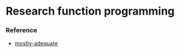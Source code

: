 # Research function programming


### Reference

+ [mostly-adequate](https://mostly-adequate.gitbooks.io/mostly-adequate-guide/ch01.html)